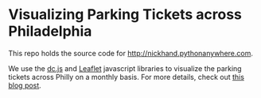 # Visualizing Parking Tickets across Philadelphia

This repo holds the source code for http://nickhand.pythonanywhere.com. 

We use the [dc.js](https://dc-js.github.io/dc.js/) and [Leaflet](http://leafletjs.com) javascript libraries to visualize the parking tickets across Philly on a monthly basis. For more details, check out [this blog post](http://nickhand.github.io/blog/pages/2018/01/24/philly-parking/).
